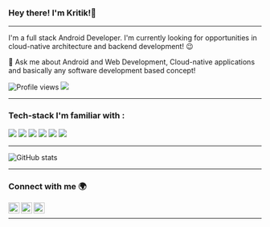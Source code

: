 ### Hey there! I'm Kritik!👋

---

I'm a full stack Android Developer. I'm currently looking for opportunities in cloud-native architecture and backend development! :wink:
 
 💬 Ask me about Android and Web Development, Cloud-native applications and basically any software development based concept!


![Profile views](https://gpvc.arturio.dev/kritikmodi)  <img src="https://img.shields.io/github/followers/kritikmodi?label=Follow" style=" float:left, margin-right:10px" />

---

### Tech-stack I'm familiar with :

<img src="https://img.shields.io/badge/-Firebase-FFA611?style=flat&logo=firebase&logoColor=FFFFFF"> <img src="http://img.shields.io/badge/-Git-F1502F?style=flat&logo=git&logoColor=FFFFFF"> <img src="http://img.shields.io/badge/-Github-000000?style=flat&logo=github&logoColor=FFFFFF"> <img src="http://img.shields.io/badge/-Java-F89820?style=flat&logo=java&logoColor=white"> <img src="https://img.shields.io/badge/-C%20&%20C++-659ad2?style=flat&logo=c%2B%2B&logoColor=ffffff"> <img src="https://img.shields.io/badge/-Python-black?style=flat&logo=python&logoColor=white"> 

---

![GitHub stats](https://github-readme-stats.vercel.app/api?username=kritikmodi&show_icons=true&hide_border=true)

---

### Connect with me 🌍
[<img align="left" alt="kritikmodi | Twitter" width="22px" src="https://cdn.jsdelivr.net/npm/simple-icons@v3/icons/twitter.svg" />][twitter]
[<img align="left" alt="kritikmodi | LinkedIn" width="22px" src="https://cdn.jsdelivr.net/npm/simple-icons@v3/icons/linkedin.svg" />][linkedin]
[<img align="left" alt="kritikmodi | Instagram" width="22px" src="https://cdn.jsdelivr.net/npm/simple-icons@v3/icons/instagram.svg" />][instagram]

<br/>

---

[twitter]: https://twitter.com/muchwowlessoww
[instagram]: https://www.instagram.com/kritikmodi
[linkedin]: https://www.linkedin.com/in/kritik-modi-2b5415162/

